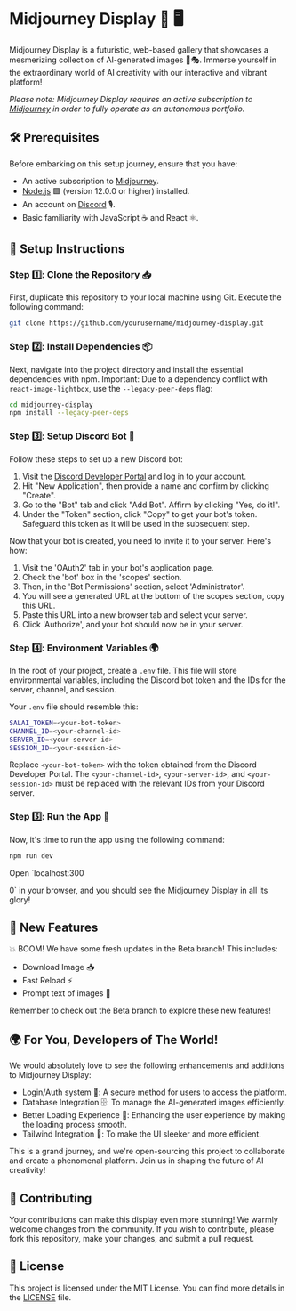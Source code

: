 # Midjourney Display 🎨 🖥️ 

Midjourney Display is a futuristic, web-based gallery that showcases a mesmerizing collection of AI-generated images 🤖🎭. Immerse yourself in the extraordinary world of AI creativity with our interactive and vibrant platform!

*Please note: Midjourney Display requires an active subscription to [Midjourney](https://www.midjourney.com/) in order to fully operate as an autonomous portfolio.*

## 🛠️ Prerequisites

Before embarking on this setup journey, ensure that you have:

- An active subscription to [Midjourney](https://www.midjourney.com/).
- [Node.js](https://nodejs.org/en/download/) 🟩 (version 12.0.0 or higher) installed.
- An account on [Discord](https://discord.com/) 🎙️.
- Basic familiarity with JavaScript ☕ and React ⚛️.

## 🔧  Setup Instructions

### Step 1️⃣: Clone the Repository 📥

First, duplicate this repository to your local machine using Git. Execute the following command:

```bash
git clone https://github.com/yourusername/midjourney-display.git
```

### Step 2️⃣: Install Dependencies 📦

Next, navigate into the project directory and install the essential dependencies with npm. Important: Due to a dependency conflict with `react-image-lightbox`, use the `--legacy-peer-deps` flag:

```bash
cd midjourney-display
npm install --legacy-peer-deps
```

### Step 3️⃣: Setup Discord Bot 🤖

Follow these steps to set up a new Discord bot:

1. Visit the [Discord Developer Portal](https://discord.com/developers/applications) and log in to your account.
2. Hit "New Application", then provide a name and confirm by clicking "Create".
3. Go to the "Bot" tab and click "Add Bot". Affirm by clicking "Yes, do it!".
4. Under the "Token" section, click "Copy" to get your bot's token. Safeguard this token as it will be used in the subsequent step.

Now that your bot is created, you need to invite it to your server. Here's how:

1. Visit the 'OAuth2' tab in your bot's application page.
2. Check the 'bot' box in the 'scopes' section.
3. Then, in the 'Bot Permissions' section, select 'Administrator'.
4. You will see a generated URL at the bottom of the scopes section, copy this URL.
5. Paste this URL into a new browser tab and select your server.
6. Click 'Authorize', and your bot should now be in your server.

### Step 4️⃣: Environment Variables 🌍

In the root of your project, create a `.env` file. This file will store environmental variables, including the Discord bot token and the IDs for the server, channel, and session.

Your `.env` file should resemble this:

```bash
SALAI_TOKEN=<your-bot-token>
CHANNEL_ID=<your-channel-id>
SERVER_ID=<your-server-id>
SESSION_ID=<your-session-id>
```

Replace `<your-bot-token>` with the token obtained from the Discord Developer Portal. The `<your-channel-id>`, `<your-server-id>`, and `<your-session-id>` must be replaced with the relevant IDs from your Discord server.

### Step 5️⃣: Run the App 🚀

Now, it's time to run the app using the following command:

```bash
npm run dev
```

Open `localhost:300

0` in your browser, and you should see the Midjourney Display in all its glory!

## 🚀 New Features

💥 BOOM! We have some fresh updates in the Beta branch! This includes:

- Download Image 📥 
- Fast Reload ⚡
- Prompt text of images 📃

Remember to check out the Beta branch to explore these new features!

## 🌍 For You, Developers of The World!

We would absolutely love to see the following enhancements and additions to Midjourney Display:

- Login/Auth system 🛂: A secure method for users to access the platform.
- Database Integration 🗄️: To manage the AI-generated images efficiently.
- Better Loading Experience 🔄: Enhancing the user experience by making the loading process smooth.
- Tailwind Integration 💨: To make the UI sleeker and more efficient.

This is a grand journey, and we're open-sourcing this project to collaborate and create a phenomenal platform. Join us in shaping the future of AI creativity! 

## 🤝 Contributing

Your contributions can make this display even more stunning! We warmly welcome changes from the community. If you wish to contribute, please fork this repository, make your changes, and submit a pull request.

## 📜 License

This project is licensed under the MIT License. You can find more details in the [LICENSE](./LICENSE) file.
